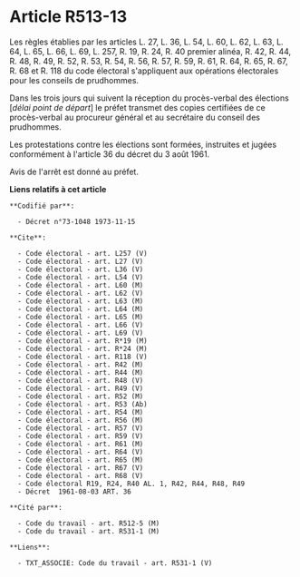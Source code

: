 # Article R513-13

Les règles établies par les articles L. 27, L. 36, L. 54, L. 60, L. 62, L. 63, L. 64, L. 65, L. 66, L. 69, L. 257, R. 19, R.
24, R. 40 premier alinéa, R. 42, R. 44, R. 48, R. 49, R. 52, R. 53, R. 54, R. 56, R. 57, R. 59, R. 61, R. 64, R. 65, R. 67,
R. 68 et R. 118 du code électoral s'appliquent aux opérations électorales pour les conseils de prudhommes.

Dans les trois jours qui suivent la réception du procès-verbal des élections [*délai point de départ*] le préfet transmet des
copies certifiées de ce procès-verbal au procureur général et au secrétaire du conseil des prudhommes.

Les protestations contre les élections sont formées, instruites et jugées conformément à l'article 36 du décret du 3 août
1961.

Avis de l'arrêt est donné au préfet.

**Liens relatifs à cet article**

	**Codifié par**:

	  - Décret n°73-1048 1973-11-15

	**Cite**:

	  - Code électoral - art. L257 (V)
	  - Code électoral - art. L27 (V)
	  - Code électoral - art. L36 (V)
	  - Code électoral - art. L54 (V)
	  - Code électoral - art. L60 (M)
	  - Code électoral - art. L62 (V)
	  - Code électoral - art. L63 (M)
	  - Code électoral - art. L64 (M)
	  - Code électoral - art. L65 (M)
	  - Code électoral - art. L66 (V)
	  - Code électoral - art. L69 (V)
	  - Code électoral - art. R*19 (M)
	  - Code électoral - art. R*24 (M)
	  - Code électoral - art. R118 (V)
	  - Code électoral - art. R42 (M)
	  - Code électoral - art. R44 (M)
	  - Code électoral - art. R48 (V)
	  - Code électoral - art. R49 (V)
	  - Code électoral - art. R52 (M)
	  - Code électoral - art. R53 (Ab)
	  - Code électoral - art. R54 (M)
	  - Code électoral - art. R56 (M)
	  - Code électoral - art. R57 (V)
	  - Code électoral - art. R59 (V)
	  - Code électoral - art. R61 (M)
	  - Code électoral - art. R64 (V)
	  - Code électoral - art. R65 (M)
	  - Code électoral - art. R67 (V)
	  - Code électoral - art. R68 (V)
	  - Code électoral R19, R24, R40 AL. 1, R42, R44, R48, R49
	  - Décret  1961-08-03 ART. 36

	**Cité par**:

	  - Code du travail - art. R512-5 (M)
	  - Code du travail - art. R531-1 (M)

	**Liens**:

	  - TXT_ASSOCIE: Code du travail - art. R531-1 (V)
